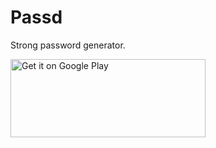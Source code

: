 # Passd
Strong password generator.

<a href='https://play.google.com/store/apps/details?id=com.atacancol.passd&pcampaignid=pcampaignidMKT-Other-global-all-co-prtnr-py-PartBadge-Mar2515-1'><img width="312" height="125" alt='Get it on Google Play' src='https://play.google.com/intl/en_us/badges/static/images/badges/en_badge_web_generic.png'/></a>
